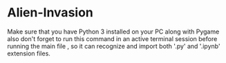 # Alien-Invasion

Make sure that you have Python 3 installed on your PC along with Pygame also don't forget to run this command in an active terminal
session before running the main file <pip install import_ipynb>, so it can recognize and import both '.py' and '.ipynb' extension files.


